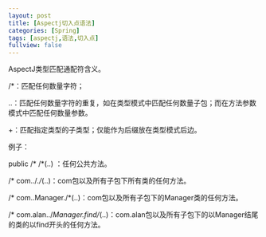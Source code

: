```yaml
---
layout: post
title: [Aspectj切入点语法]
categories: [Spring]
tags: [aspectj,语法,切入点]
fullview: false
---
```

AspectJ类型匹配通配符含义。

/*：匹配任何数量字符；

..：匹配任何数量字符的重复，如在类型模式中匹配任何数量子包；而在方法参数模式中匹配任何数量参数。

+：匹配指定类型的子类型；仅能作为后缀放在类型模式后边。

例子：

public /* /*(..) ：任何公共方法。

/* com../*./*(..)：com包以及所有子包下所有类的任何方法。

/* com..Manager./*(..)：com包以及所有子包下的Manager类的任何方法。

/* com.alan../*Manager.find/*(..)：com.alan包以及所有子包下的以Manager结尾的类的以find开头的任何方法。
